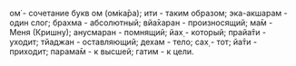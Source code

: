 ом̇ - сочетание букв ом (ом̇ка̄ра); ити - таким образом; эка-акшарам - один слог; брахма - абсолютный; вйа̄харан - произносящий; ма̄м - Меня (Кришну); анусмаран - помнящий; йах̣ - который; прайа̄ти - уходит; тйаджан - оставляющий; дехам - тело; сах̣ - тот; йа̄ти - приходит; парама̄м - к высшей; гатим - к цели.